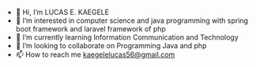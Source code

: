 - 👋 Hi, I’m LUCAS E. KAEGELE 
- 👀 I’m interested in computer science and java programming with spring boot framework and laravel framework of php
- 🌱 I’m currently learning Information Communication and Technology 
- 💞️ I’m looking to collaborate on Programming Java and php
- 📫 How to reach me kaegelelucas56@gmail.com

<!---
lucas5382/lucas5382 is a ✨ special ✨ repository because its `README.md` (this file) appears on your GitHub profile.
You can click the Preview link to take a look at your changes.
--->
